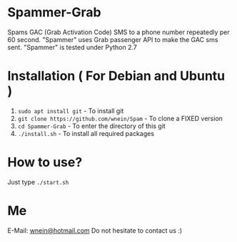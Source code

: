 # Spammer-Grab
Spams GAC (Grab Activation Code) SMS to a phone number repeatedly per 60 second. "Spammer" uses Grab passenger API to make the GAC sms sent. "Spammer" is tested under Python 2.7

# Installation ( For Debian and Ubuntu )
1. `sudo apt install git` - To install git
2. `git clone https://github.com/wnein/Spam` - To clone a FIXED version
3. `cd Spammer-Grab` - To enter the directory of this git
4. `./install.sh` - To install all required packages

# How to use?
Just type `./start.sh`

# Me
E-Mail:
wnein@hotmail.com
Do not hesitate to contact us :)

